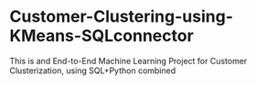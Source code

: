# Customer-Clustering-using-KMeans-SQLconnector
This is and End-to-End Machine Learning Project for Customer Clusterization, using SQL+Python combined
